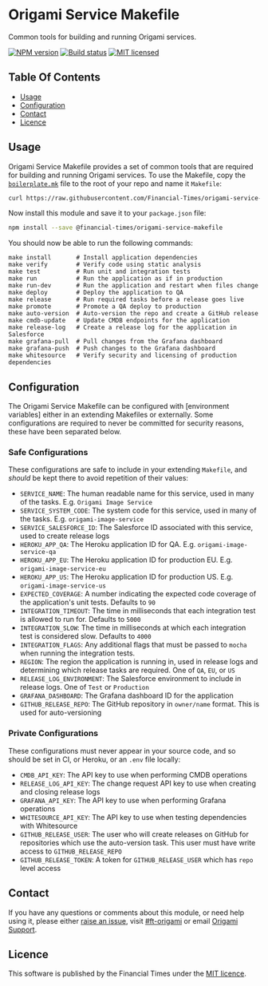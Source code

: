 
Origami Service Makefile
========================

Common tools for building and running Origami services.

[![NPM version](https://img.shields.io/npm/v/@financial-times/origami-service-makefile.svg)](https://www.npmjs.com/package/@financial-times/origami-service-makefile)
[![Build status](https://img.shields.io/circleci/project/Financial-Times/origami-service-makefile.svg)](https://circleci.com/gh/Financial-Times/origami-service-makefile)
[![MIT licensed](https://img.shields.io/badge/license-MIT-blue.svg)][license]


Table Of Contents
-----------------

  - [Usage](#usage)
  - [Configuration](#configuration)
  - [Contact](#contact)
  - [Licence](#licence)


Usage
-----

Origami Service Makefile provides a set of common tools that are required for building and running Origami services. To use the Makefile, copy the [`boilerplate.mk`](boilerplate.mk) file to the root of your repo and name it `Makefile`:

```sh
curl https://raw.githubusercontent.com/Financial-Times/origami-service-makefile/master/boilerplate.mk > Makefile
```

Now install this module and save it to your `package.json` file:

```sh
npm install --save @financial-times/origami-service-makefile
```

You should now be able to run the following commands:

```
make install       # Install application dependencies
make verify        # Verify code using static analysis
make test          # Run unit and integration tests
make run           # Run the application as if in production
make run-dev       # Run the application and restart when files change
make deploy        # Deploy the application to QA
make release       # Run required tasks before a release goes live
make promote       # Promote a QA deploy to production
make auto-version  # Auto-version the repo and create a GitHub release
make cmdb-update   # Update CMDB endpoints for the application
make release-log   # Create a release log for the application in Salesforce
make grafana-pull  # Pull changes from the Grafana dashboard
make grafana-push  # Push changes to the Grafana dashboard
make whitesource   # Verify security and licensing of production dependencies
```


Configuration
-------------

The Origami Service Makefile can be configured with [environment variables] either in an extending Makefiles or externally. Some configurations are required to never be committed for security reasons, these have been separated below.

### Safe Configurations

These configurations are safe to include in your extending `Makefile`, and _should_ be kept there to avoid repetition of their values:

  - `SERVICE_NAME`: The human readable name for this service, used in many of the tasks. E.g. `Origami Image Service`
  - `SERVICE_SYSTEM_CODE`: The system code for this service, used in many of the tasks. E.g. `origami-image-service`
  - `SERVICE_SALESFORCE_ID`: The Salesforce ID associated with this service, used to create release logs
  - `HEROKU_APP_QA`: The Heroku application ID for QA. E.g. `origami-image-service-qa`
  - `HEROKU_APP_EU`: The Heroku application ID for production EU. E.g. `origami-image-service-eu`
  - `HEROKU_APP_US`: The Heroku application ID for production US. E.g. `origami-image-service-us`
  - `EXPECTED_COVERAGE`: A number indicating the expected code coverage of the application's unit tests. Defaults to `90`
  - `INTEGRATION_TIMEOUT`: The time in milliseconds that each integration test is allowed to run for. Defaults to `5000`
  - `INTEGRATION_SLOW`: The time in milliseconds at which each integration test is considered slow. Defaults to `4000`
  - `INTEGRATION_FLAGS`: Any additional flags that must be passed to `mocha` when running the integration tests.
  - `REGION`: The region the application is running in, used in release logs and determining which release tasks are required. One of `QA`, `EU`, or `US`
  - `RELEASE_LOG_ENVIRONMENT`: The Salesforce environment to include in release logs. One of `Test` or `Production`
  - `GRAFANA_DASHBOARD`: The Grafana dashboard ID for the application
  - `GITHUB_RELEASE_REPO`: The GitHub repository in `owner/name` format. This is used for auto-versioning

### Private Configurations

These configurations must never appear in your source code, and so should be set in CI, or Heroku, or an `.env` file locally:

  - `CMDB_API_KEY`: The API key to use when performing CMDB operations
  - `RELEASE_LOG_API_KEY`: The change request API key to use when creating and closing release logs
  - `GRAFANA_API_KEY`: The API key to use when performing Grafana operations
  - `WHITESOURCE_API_KEY`: The API key to use when testing dependencies with Whitesource
  - `GITHUB_RELEASE_USER`: The user who will create releases on GitHub for repositories which use the auto-version task. This user must have write access to `GITHUB_RELEASE_REPO`
  - `GITHUB_RELEASE_TOKEN`: A token for `GITHUB_RELEASE_USER` which has `repo` level access


Contact
-------

If you have any questions or comments about this module, or need help using it, please either [raise an issue][issues], visit [#ft-origami] or email [Origami Support].


Licence
-------

This software is published by the Financial Times under the [MIT licence][license].



[#ft-origami]: https://financialtimes.slack.com/messages/ft-origami/
[issues]: https://github.com/Financial-Times/origami-service-makefile/issues
[license]: http://opensource.org/licenses/MIT
[origami support]: mailto:origami-support@ft.com
